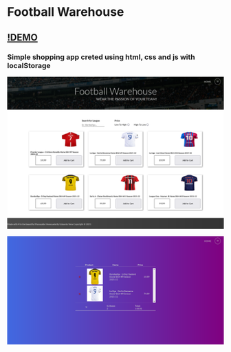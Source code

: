 # Football Warehouse

## [!DEMO](https://footballwh.netlify.app/)

### Simple shopping app creted using html, css and js with localStorage

![Home Screen](https://github.com/ewa1do/jerseys-shop-app/blob/main/img/screen0.png)

![Cart](https://github.com/ewa1do/jerseys-shop-app/blob/main/img/screen1.png)
